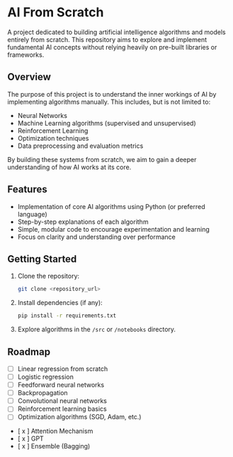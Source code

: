 # AI From Scratch

A project dedicated to building artificial intelligence algorithms and models entirely from scratch. This repository aims to explore and implement fundamental AI concepts without relying heavily on pre-built libraries or frameworks.

## Overview

The purpose of this project is to understand the inner workings of AI by implementing algorithms manually. This includes, but is not limited to:

* Neural Networks
* Machine Learning algorithms (supervised and unsupervised)
* Reinforcement Learning
* Optimization techniques
* Data preprocessing and evaluation metrics

By building these systems from scratch, we aim to gain a deeper understanding of how AI works at its core.

## Features

* Implementation of core AI algorithms using Python (or preferred language)
* Step-by-step explanations of each algorithm
* Simple, modular code to encourage experimentation and learning
* Focus on clarity and understanding over performance

## Getting Started

1. Clone the repository:

   ```bash
   git clone <repository_url>
   ```
2. Install dependencies (if any):

   ```bash
   pip install -r requirements.txt
   ```
3. Explore algorithms in the `/src` or `/notebooks` directory.

## Roadmap

* [ ] Linear regression from scratch
* [ ] Logistic regression
* [ ] Feedforward neural networks
* [ ] Backpropagation
* [ ] Convolutional neural networks
* [ ] Reinforcement learning basics
* [ ] Optimization algorithms (SGD, Adam, etc.)
* [ x ] Attention Mechanism
* [ x ] GPT
* [ x ] Ensemble (Bagging)

